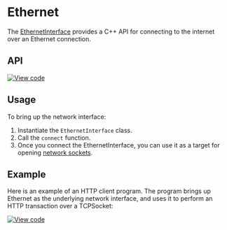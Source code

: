 # Ethernet

The [EthernetInterface](https://docs.mbed.com/docs/mbed-os-api/en/mbed-os-5.3/api/classEthernetInterface.html) provides a C++ API for connecting to the internet over an Ethernet connection.

## API 

[![View code](https://www.mbed.com/embed/?type=library)](https://docs.mbed.com/docs/mbed-os-api/en/mbed-os-5.3/api/classEthernetInterface.html)

## Usage

To bring up the network interface:

1. Instantiate the ``EthernetInterface`` class.
1. Call the ``connect`` function. 
1. Once you connect the EthernetInterface, you can use it as a
target for opening [network sockets](network_sockets.md).

## Example

Here is an example of an HTTP client program. The program brings up Ethernet as the underlying network interface, and uses it to perform an HTTP transaction over a TCPSocket:

[![View code](https://developer.mbed.org/teams/mbed_example/code/TCPSocket_Example/)](https://developer.mbed.org/teams/mbed_example/code/TCPSocket_Example/file/6b383744246e/main.cpp) 

